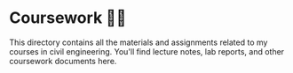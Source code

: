 # **Coursework** 👷🏽
This directory contains all the materials and assignments related to my courses in civil engineering. You'll find lecture notes, lab reports, and other coursework documents here.